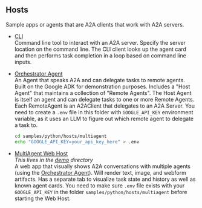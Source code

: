 ## Hosts

Sample apps or agents that are A2A clients that work with A2A servers. 

* [CLI](/samples/python/hosts/cli)  
  Command line tool to interact with an A2A server. Specify the server location on the command line. The CLI client looks up the agent card and then performs task completion in a loop based on command line inputs. 

* [Orchestrator Agent](/samples/python/hosts/multiagent)  
An Agent that speaks A2A and can delegate tasks to remote agents. Built on the Google ADK for demonstration purposes. Includes a "Host Agent" that maintains a collection of "Remote Agents". The Host Agent is itself an agent and can delegate tasks to one or more Remote Agents. Each RemoteAgent is an A2AClient that delegates to an A2A Server. You need to create a `.env` file in this folder with `GOOGLE_API_KEY` environment variable, as it uses an LLM to figure out which remote agent to delegate a task to.

  ```bash
  cd samples/python/hosts/multiagent
  echo "GOOGLE_API_KEY=your_api_key_here" > .env
  ```

* [MultiAgent Web Host](/demo/README.md)  
*This lives in the [demo](/demo/README.md) directory*  
A web app that visually shows A2A conversations with multiple agents (using the [Orchestrator Agent](/samples/python/hosts/multiagent)). Will render text, image, and webform artifacts. Has a separate tab to visualize task state and history as well as known agent cards. You need to make sure `.env` file exists with your `GOOGLE_API_KEY` in the folder `samples/python/hosts/multiagent` before starting the Web Host.